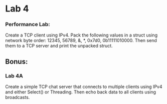 # Lab 4

### Performance Lab:

Create a TCP client using IPv4. Pack the following values in a struct using network byte order: 12345, 56789, &, \*, 0x7d0, 0b11111010000. Then send them to a TCP server and print the unpacked struct.

## Bonus:

### Lab 4A

Create a simple TCP chat server that connects to multiple clients using IPv4 and either Select\(\) or Threading. Then echo back data to all clients using broadcasts.

